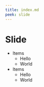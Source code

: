 ```yaml
---
title: index.md
peek: slide
---
```


# Slide

- Items
  * Hello
  * World
- Items
  * Hello
  * World
